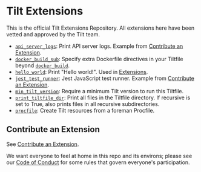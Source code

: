 # Tilt Extensions
This is the official Tilt Extensions Repository. All extensions here have been vetted and approved by the Tilt team.

- [`api_server_logs`](/api_server_logs): Print API server logs. Example from [Contribute an Extension](https://docs.tilt.dev/contribute_extension.html).
- [`docker_build_sub`](/docker_build_sub): Specify extra Dockerfile directives in your Tiltfile beyond [`docker_build`](https://docs.tilt.dev/api.html#api.docker_build).
- [`hello_world`](/hello_world): Print "Hello world!". Used in [Extensions](https://docs.tilt.dev/extensions.html).
- [`jest_test_runner`](/jest_test_runner): Jest JavaScript test runner. Example from [Contribute an Extension](https://docs.tilt.dev/contribute_extension.html).
- [`min_tilt_version`](/min_tilt_version): Require a minimum Tilt version to run this Tiltfile.
- [`print_tiltfile_dir`](/print_tiltfile_dir): Print all files in the Tiltfile directory. If recursive is set to True, also prints files in all recursive subdirectories.
- [`procfile`](/procfile): Create Tilt resources from a foreman Procfile.


## Contribute an Extension
See [Contribute an Extension](https://docs.tilt.dev/contribute_extension.html).

We want everyone to feel at home in this repo and its environs; please see our [Code of Conduct](CODE_OF_CONDUCT.md) for some rules that govern everyone's participation.
